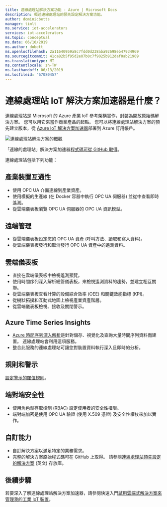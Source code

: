 ```yaml
---
title: 連線處理站解決方案功能 - Azure | Microsoft Docs
description: 概述連線處理站的預先設定解決方案功能。
author: dominicbetts
manager: timlt
ms.service: iot-accelerators
services: iot-accelerators
ms.topic: conceptual
ms.date: 06/10/2019
ms.author: dobett
ms.openlocfilehash: 2a11640959a8c7fdd0d238aba92698eb47934969
ms.sourcegitcommit: 41ca82b5f95d2e07b0c7f9025b912daf0ab21909
ms.translationtype: MT
ms.contentlocale: zh-TW
ms.lasthandoff: 06/13/2019
ms.locfileid: "67080457"
---
```

# <a name="what-is-connected-factory-iot-solution-accelerator"></a>連線處理站 IoT 解決方案加速器是什麼？

連線處理站是 Microsoft 的 Azure 產業 IoT 參考架構實作，封裝為開放原始碼解決方案。 您可以用它來當作商業產品的起點。 您可以將連線處理站解決方案的預先建立版本，從 [Azure IoT 解決方案加速器](https://www.azureiotsolutions.com/#solutions/types/CF)部署到 Azure 訂用帳戶。

![連線處理站解決方案的概觀](./media/iot-accelerators-connected-factory-features/dashboard.png)

「連線的處理站」解決方案加速器[程式碼可從 GitHub 取得](https://github.com/Azure/azure-iot-connected-factory)。

連線處理站包括下列功能：

## <a name="industrial-device-interoperability"></a>產業裝置互通性

- 使用 OPC UA 介面連線到產業資產。
- 使用模擬的生產線 (在 Docker 容器中執行 OPC UA 伺服器) 並從中查看即時遙測。
- 從雲端儀表板瀏覽 OPC UA 伺服器的 OPC UA 資訊模型。

## <a name="remote-management"></a>遠端管理

- 從雲端儀表板設定您的 OPC UA 資產 (呼叫方法、讀取和寫入資料)。
- 從雲端儀表板發行和取消發行 OPC UA 資產中的遙測資料。

## <a name="cloud-dashboard"></a>雲端儀表板

- 直接在雲端儀表板中檢視遙測預覽。
- 使用時間序列深入解析總管儀表板，來檢視遙測資料的趨勢，並建立相互關聯。
- 從雲端儀表板查看計算的設備綜合效率 (OEE) 和關鍵效能指標 (KPI)。
- 從樹狀拓撲和互動式地圖上檢視產業資產階層。
- 從雲端儀表板檢視、接收及關閉警示。

## <a name="azure-time-series-insights"></a>Azure Time Series Insights

- [Azure 時間序列深入解析](../time-series-insights/time-series-insights-overview.md)是針對儲存、視覺化及查詢大量時間序列資料而建置。 連線處理站會利用這項服務。
- 整合此服務的連線處理站可讓您對裝置資料執行深入且即時的分析。

## <a name="rules-and-alerts"></a>規則和警示

[設定警示的閾值規則](iot-accelerators-connected-factory-configure.md)。

## <a name="end-to-end-security"></a>端對端安全性

- 使用角色型存取控制 (RBAC) 設定使用者的安全性權限。
- 端對端加密是使用 OPC UA 驗證 (使用 X.509 憑證) 及安全性權杖來加以實作。

## <a name="customizability"></a>自訂能力

- 自訂解決方案以滿足特定的業務需求。
- 完整的解決方案原始程式碼可在 GitHub 上取得。 請參閱[連線處理站預先設定的解決方案](https://github.com/Azure/azure-iot-connected-factory) \(英文\) 存放庫。

## <a name="next-steps"></a>後續步驟

若要深入了解連線處理站解決方案加速器，請參閱快速入門[試用雲端式解決方案來管理我的工業 IoT 裝置](quickstart-connected-factory-deploy.md)。
